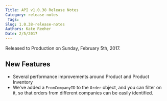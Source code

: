 ```yaml
---
Title: API v1.0.38 Release Notes
Category: release-notes
 Tags: 
Slug: 1.0.38-release-notes
Authors: Kate Reeher
Date: 2/5/2017
---
```


Released to Production on Sunday, February 5th, 2017. 

## New Features
- Several performance improvements around Product and Product Inventory 
- We've added a `FromCompanyID` to the `Order` object, and you can filter on it, so that orders from different companies can be easily identified.


